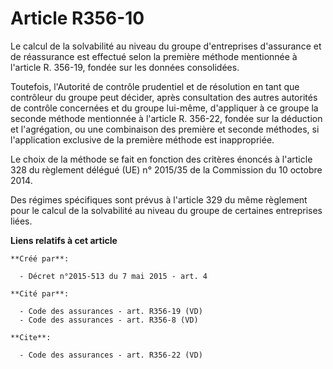 # Article R356-10

Le calcul de la solvabilité au niveau du groupe d'entreprises d'assurance et de réassurance est effectué selon la première
méthode mentionnée à l'article R. 356-19, fondée sur les données consolidées. 

Toutefois, l'Autorité de contrôle prudentiel et de résolution en tant que contrôleur du groupe peut décider, après
consultation des autres autorités de contrôle concernées et du groupe lui-même, d'appliquer à ce groupe la seconde méthode
mentionnée à l'article R. 356-22, fondée sur la déduction et l'agrégation, ou une combinaison des première et seconde
méthodes, si l'application exclusive de la première méthode est inappropriée. 

Le choix de la méthode se fait en fonction des critères énoncés à l'article 328 du règlement délégué (UE) n° 2015/35 de la
Commission du 10 octobre 2014. 

Des régimes spécifiques sont prévus à l'article 329 du même règlement pour le calcul de la solvabilité au niveau du groupe de
certaines entreprises liées.

**Liens relatifs à cet article**

	**Créé par**:

	  - Décret n°2015-513 du 7 mai 2015 - art. 4

	**Cité par**:

	  - Code des assurances - art. R356-19 (VD)
	  - Code des assurances - art. R356-8 (VD)

	**Cite**:

	  - Code des assurances - art. R356-22 (VD)

